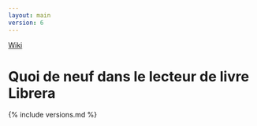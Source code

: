 ```yaml
---
layout: main
version: 6
---
```

[Wiki](/wiki/fr)

# Quoi de neuf dans le lecteur de livre Librera

{% include versions.md %}


    
